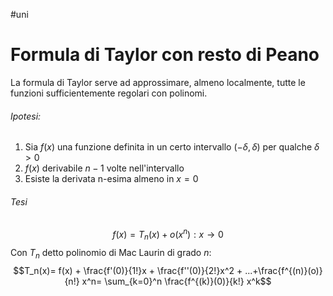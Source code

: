 #uni 
# Formula di Taylor con resto di Peano
La formula di Taylor serve ad approssimare, almeno localmente, tutte le funzioni sufficientemente regolari con polinomi.
###### Ipotesi: 
1. Sia $f(x)$ una funzione definita in un certo intervallo $(-δ , δ)$ per qualche $δ>0$
2. $f(x)$ derivabile $n-1$ volte nell'intervallo
3. Esiste la derivata n-esima almeno in $x=0$  
###### Tesi
$$f(x) = T_n(x) + o(x^n) : x \to 0$$Con $T_n$ detto polinomio di Mac Laurin di grado $n$: $$T_n(x)= f(x) + \frac{f'(0)}{1!}x + \frac{f''(0)}{2!}x^2 + ...+\frac{f^{(n)}(o)}{n!} x^n= \sum_{k=0}^n \frac{f^{(k)}(0)}{k!} x^k$$
